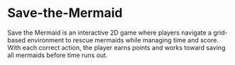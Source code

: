 # Save-the-Mermaid
Save the Mermaid is an interactive 2D game where players navigate a grid-based environment to rescue mermaids while managing time and score. With each correct action, the player earns points and works toward saving all mermaids before time runs out.
